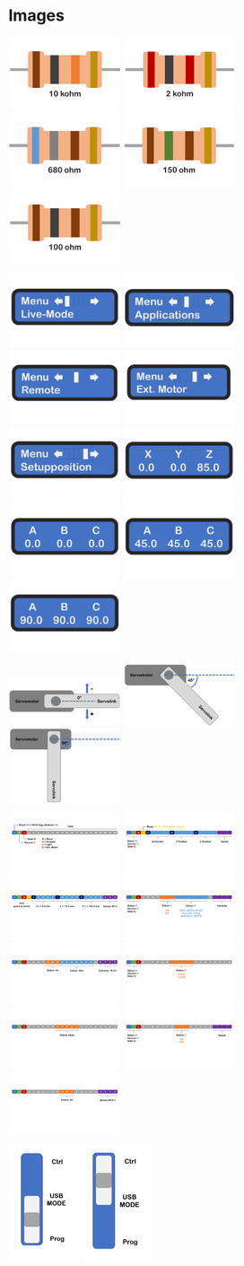 # Images
[<img src="https://github.com/deltarobotone/image_database/blob/master/drawings/drawings%20(1).PNG" width="200">](https://raw.githubusercontent.com/deltarobotone/image_database/master/drawings/drawings%20(1).PNG)
[<img src="https://github.com/deltarobotone/image_database/blob/master/drawings/drawings%20(2).PNG" width="200">](https://raw.githubusercontent.com/deltarobotone/image_database/master/drawings/drawings%20(2).PNG)
[<img src="https://github.com/deltarobotone/image_database/blob/master/drawings/drawings%20(3).PNG" width="200">](https://raw.githubusercontent.com/deltarobotone/image_database/master/drawings/drawings%20(3).PNG)
[<img src="https://github.com/deltarobotone/image_database/blob/master/drawings/drawings%20(4).PNG" width="200">](https://raw.githubusercontent.com/deltarobotone/image_database/master/drawings/drawings%20(4).PNG)
[<img src="https://github.com/deltarobotone/image_database/blob/master/drawings/drawings%20(5).PNG" width="200">](https://raw.githubusercontent.com/deltarobotone/image_database/master/drawings/drawings%20(5).PNG)


[<img src="https://github.com/deltarobotone/image_database/blob/master/drawings/drawings%20(6).PNG" width="200">](https://raw.githubusercontent.com/deltarobotone/image_database/master/drawings/drawings%20(6).PNG)
[<img src="https://github.com/deltarobotone/image_database/blob/master/drawings/drawings%20(7).PNG" width="200">](https://raw.githubusercontent.com/deltarobotone/image_database/master/drawings/drawings%20(7).PNG)
[<img src="https://github.com/deltarobotone/image_database/blob/master/drawings/drawings%20(8).PNG" width="200">](https://raw.githubusercontent.com/deltarobotone/image_database/master/drawings/drawings%20(8).PNG)
[<img src="https://github.com/deltarobotone/image_database/blob/master/drawings/drawings%20(9).PNG" width="200">](https://raw.githubusercontent.com/deltarobotone/image_database/master/drawings/drawings%20(9).PNG)
[<img src="https://github.com/deltarobotone/image_database/blob/master/drawings/drawings%20(10).PNG" width="200">](https://raw.githubusercontent.com/deltarobotone/image_database/master/drawings/drawings%20(10).PNG)
[<img src="https://github.com/deltarobotone/image_database/blob/master/drawings/drawings%20(11).PNG" width="200">](https://raw.githubusercontent.com/deltarobotone/image_database/master/drawings/drawings%20(11).PNG)
[<img src="https://github.com/deltarobotone/image_database/blob/master/drawings/drawings%20(12).PNG" width="200">](https://raw.githubusercontent.com/deltarobotone/image_database/master/drawings/drawings%20(12).PNG)
[<img src="https://github.com/deltarobotone/image_database/blob/master/drawings/drawings%20(13).PNG" width="200">](https://raw.githubusercontent.com/deltarobotone/image_database/master/drawings/drawings%20(13).PNG)
[<img src="https://github.com/deltarobotone/image_database/blob/master/drawings/drawings%20(14).PNG" width="200">](https://raw.githubusercontent.com/deltarobotone/image_database/master/drawings/drawings%20(14).PNG)


[<img src="https://github.com/deltarobotone/image_database/blob/master/drawings/drawings%20(15).PNG" width="200">](https://raw.githubusercontent.com/deltarobotone/image_database/master/drawings/drawings%20(15).PNG)
[<img src="https://github.com/deltarobotone/image_database/blob/master/drawings/drawings%20(16).PNG" width="200">](https://raw.githubusercontent.com/deltarobotone/image_database/master/drawings/drawings%20(16).PNG)
[<img src="https://github.com/deltarobotone/image_database/blob/master/drawings/drawings%20(17).PNG" width="200">](https://raw.githubusercontent.com/deltarobotone/image_database/master/drawings/drawings%20(17).PNG)


[<img src="https://github.com/deltarobotone/image_database/blob/master/drawings/drawings%20(20).PNG" width="200">](https://raw.githubusercontent.com/deltarobotone/image_database/master/drawings/drawings%20(20).PNG)
[<img src="https://github.com/deltarobotone/image_database/blob/master/drawings/drawings%20(21).PNG" width="200">](https://raw.githubusercontent.com/deltarobotone/image_database/master/drawings/drawings%20(21).PNG)
[<img src="https://github.com/deltarobotone/image_database/blob/master/drawings/drawings%20(22).PNG" width="200">](https://raw.githubusercontent.com/deltarobotone/image_database/master/drawings/drawings%20(22).PNG)
[<img src="https://github.com/deltarobotone/image_database/blob/master/drawings/drawings%20(23).PNG" width="200">](https://raw.githubusercontent.com/deltarobotone/image_database/master/drawings/drawings%20(23).PNG)
[<img src="https://github.com/deltarobotone/image_database/blob/master/drawings/drawings%20(24).PNG" width="200">](https://raw.githubusercontent.com/deltarobotone/image_database/master/drawings/drawings%20(24).PNG)
[<img src="https://github.com/deltarobotone/image_database/blob/master/drawings/drawings%20(25).PNG" width="200">](https://raw.githubusercontent.com/deltarobotone/image_database/master/drawings/drawings%20(25).PNG)
[<img src="https://github.com/deltarobotone/image_database/blob/master/drawings/drawings%20(26).PNG" width="200">](https://raw.githubusercontent.com/deltarobotone/image_database/master/drawings/drawings%20(26).PNG)
[<img src="https://github.com/deltarobotone/image_database/blob/master/drawings/drawings%20(27).PNG" width="200">](https://raw.githubusercontent.com/deltarobotone/image_database/master/drawings/drawings%20(27).PNG)
[<img src="https://github.com/deltarobotone/image_database/blob/master/drawings/drawings%20(28).PNG" width="200">](https://raw.githubusercontent.com/deltarobotone/image_database/master/drawings/drawings%20(28).PNG)


[<img src="https://github.com/deltarobotone/image_database/blob/master/drawings/drawings%20(18).PNG" width="130">](https://raw.githubusercontent.com/deltarobotone/image_database/master/drawings/drawings%20(18).PNG)
[<img src="https://github.com/deltarobotone/image_database/blob/master/drawings/drawings%20(19).PNG" width="120">](https://raw.githubusercontent.com/deltarobotone/image_database/master/drawings/drawings%20(19).PNG)
